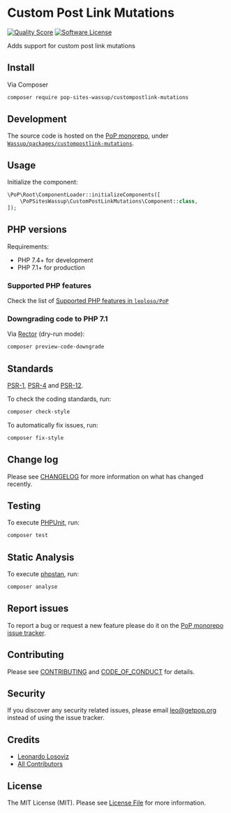 # Custom Post Link Mutations

<!-- [![Build Status][ico-travis]][link-travis] -->
[![Quality Score][ico-code-quality]][link-code-quality]
[![Software License][ico-license]](LICENSE.md)

<!--
[![Latest Version on Packagist][ico-version]][link-packagist]
[![Coverage Status][ico-scrutinizer]][link-scrutinizer]
[![Total Downloads][ico-downloads]][link-downloads]
-->

Adds support for custom post link mutations

## Install

Via Composer

``` bash
composer require pop-sites-wassup/custompostlink-mutations
```

## Development

The source code is hosted on the [PoP monorepo](https://github.com/leoloso/PoP), under [`Wassup/packages/custompostlink-mutations`](https://github.com/leoloso/PoP/tree/master/layers/Wassup/packages/custompostlink-mutations).

## Usage

Initialize the component:

``` php
\PoP\Root\ComponentLoader::initializeComponents([
    \PoPSitesWassup\CustomPostLinkMutations\Component::class,
]);
```

## PHP versions

Requirements:

- PHP 7.4+ for development
- PHP 7.1+ for production

### Supported PHP features

Check the list of [Supported PHP features in `leoloso/PoP`](https://github.com/leoloso/PoP/#supported-php-features)

### Downgrading code to PHP 7.1

Via [Rector](https://github.com/rectorphp/rector) (dry-run mode):

```bash
composer preview-code-downgrade
```

## Standards

[PSR-1](https://www.php-fig.org/psr/psr-1), [PSR-4](https://www.php-fig.org/psr/psr-4) and [PSR-12](https://www.php-fig.org/psr/psr-12).

To check the coding standards, run:

``` bash
composer check-style
```

To automatically fix issues, run:

``` bash
composer fix-style
```

## Change log

Please see [CHANGELOG](CHANGELOG.md) for more information on what has changed recently.

## Testing

To execute [PHPUnit](https://phpunit.de/), run:

``` bash
composer test
```

## Static Analysis

To execute [phpstan](https://github.com/phpstan/phpstan), run:

``` bash
composer analyse
```

## Report issues

To report a bug or request a new feature please do it on the [PoP monorepo issue tracker](https://github.com/leoloso/PoP/issues).

## Contributing

Please see [CONTRIBUTING](CONTRIBUTING.md) and [CODE_OF_CONDUCT](CODE_OF_CONDUCT.md) for details.

## Security

If you discover any security related issues, please email leo@getpop.org instead of using the issue tracker.

## Credits

- [Leonardo Losoviz][link-author]
- [All Contributors][link-contributors]

## License

The MIT License (MIT). Please see [License File](LICENSE.md) for more information.

[ico-version]: https://img.shields.io/packagist/v/pop-sites-wassup/custompostlink-mutations.svg?style=flat-square
[ico-license]: https://img.shields.io/badge/license-MIT-brightgreen.svg?style=flat-square
[ico-travis]: https://img.shields.io/travis/pop-sites-wassup/custompostlink-mutations/master.svg?style=flat-square
[ico-scrutinizer]: https://img.shields.io/scrutinizer/coverage/g/pop-sites-wassup/custompostlink-mutations.svg?style=flat-square
[ico-code-quality]: https://img.shields.io/scrutinizer/g/pop-sites-wassup/custompostlink-mutations.svg?style=flat-square
[ico-downloads]: https://img.shields.io/packagist/dt/pop-sites-wassup/custompostlink-mutations.svg?style=flat-square

[link-packagist]: https://packagist.org/packages/pop-sites-wassup/custompostlink-mutations
[link-travis]: https://travis-ci.org/pop-sites-wassup/custompostlink-mutations
[link-scrutinizer]: https://scrutinizer-ci.com/g/pop-sites-wassup/custompostlink-mutations/code-structure
[link-code-quality]: https://scrutinizer-ci.com/g/pop-sites-wassup/custompostlink-mutations
[link-downloads]: https://packagist.org/packages/pop-sites-wassup/custompostlink-mutations
[link-author]: https://github.com/leoloso
[link-contributors]: ../../../../../../contributors
